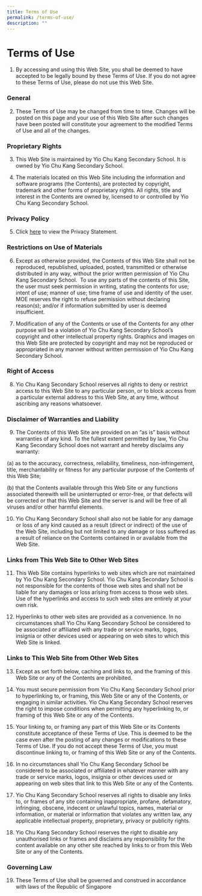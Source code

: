 ```yaml
---
title: Terms of Use
permalink: /terms-of-use/
description: ""
---
```

**Terms of Use**
================

1. By accessing and using this Web Site, you shall be deemed to have accepted to be legally bound by these Terms of Use. If you do not agree to these Terms of Use, please do not use this Web Site.

### **General**

2. These Terms of Use may be changed from time to time. Changes will be posted on this page and your use of this Web Site after such changes have been posted will constitute your agreement to the modified Terms of Use and all of the changes.

### **Proprietary Rights**

3. This Web Site is maintained by Yio Chu Kang Secondary School. It is owned by Yio Chu Kang Secondary School.

4. The materials located on this Web Site including the information and software programs (the Contents), are protected by copyright, trademark and other forms of proprietary rights. All rights, title and interest in the Contents are owned by, licensed to or controlled by Yio Chu Kang Secondary School.

### **Privacy Policy**

5. Click [here](https://www.yiochukangsec.moe.edu.sg/privacy/) to view the Privacy Statement.

### **Restrictions on Use of Materials**

6. Except as otherwise provided, the Contents of this Web Site shall not be reproduced, republished, uploaded, posted, transmitted or otherwise distributed in any way, without the prior written permission of Yio Chu Kang Secondary School.  To use any parts of the contents of this Site, the user must seek permission in writing, stating the contents for use; intent of use; manner of use; time frame of use and identity of the user. MOE reserves the right to refuse permission without declaring reason(s); and/or if information submitted by user is deemed insufficient.

7. Modification of any of the Contents or use of the Contents for any other purpose will be a violation of Yio Chu Kang Secondary School’s copyright and other intellectual property rights. Graphics and images on this Web Site are protected by copyright and may not be reproduced or appropriated in any manner without written permission of Yio Chu Kang Secondary School.

### **Right of Access**

8. Yio Chu Kang Secondary School reserves all rights to deny or restrict access to this Web Site to any particular person, or to block access from a particular external address to this Web Site, at any time, without ascribing any reasons whatsoever.

### **Disclaimer of Warranties and Liability**

9. The Contents of this Web Site are provided on an “as is” basis without warranties of any kind. To the fullest extent permitted by law, Yio Chu Kang Secondary School does not warrant and hereby disclaims any warranty:

(a) as to the accuracy, correctness, reliability, timeliness, non-infringement, title, merchantability or fitness for any particular purpose of the Contents of this Web Site;

(b) that the Contents available through this Web Site or any functions associated therewith will be uninterrupted or error-free, or that defects will be corrected or that this Web Site and the server is and will be free of all viruses and/or other harmful elements.

10. Yio Chu Kang Secondary School shall also not be liable for any damage or loss of any kind caused as a result (direct or indirect) of the use of the Web Site, including but not limited to any damage or loss suffered as a result of reliance on the Contents contained in or available from the Web Site.

### **Links from This Web Site to Other Web Sites**

11. This Web Site contains hyperlinks to web sites which are not maintained by Yio Chu Kang Secondary School. Yio Chu Kang Secondary School is not responsible for the contents of those web sites and shall not be liable for any damages or loss arising from access to those web sites. Use of the hyperlinks and access to such web sites are entirely at your own risk.

12. Hyperlinks to other web sites are provided as a convenience. In no circumstances shall Yio Chu Kang Secondary School be considered to be associated or affiliated with any trade or service marks, logos, insignia or other devices used or appearing on web sites to which this Web Site is linked.

### **Links to This Web Site from Other Web Sites**

13. Except as set forth below, caching and links to, and the framing of this Web Site or any of the Contents are prohibited.

14. You must secure permission from Yio Chu Kang Secondary School prior to hyperlinking to, or framing, this Web Site or any of the Contents, or engaging in similar activities. Yio Chu Kang Secondary School reserves the right to impose conditions when permitting any hyperlinking to, or framing of this Web Site or any of the Contents.

15. Your linking to, or framing any part of this Web Site or its Contents constitute acceptance of these Terms of Use. This is deemed to be the case even after the posting of any changes or modifications to these Terms of Use. If you do not accept these Terms of Use, you must discontinue linking to, or framing of this Web Site or any of the Contents.

16. In no circumstances shall Yio Chu Kang Secondary School be considered to be associated or affiliated in whatever manner with any trade or service marks, logos, insignia or other devices used or appearing on web sites that link to this Web Site or any of the Contents.

17. Yio Chu Kang Secondary School reserves all rights to disable any links to, or frames of any site containing inappropriate, profane, defamatory, infringing, obscene, indecent or unlawful topics, names, material or information, or material or information that violates any written law, any applicable intellectual property, proprietary, privacy or publicity rights.

18. Yio Chu Kang Secondary School reserves the right to disable any unauthorised links or frames and disclaims any responsibility for the content available on any other site reached by links to or from this Web Site or any of the Contents.

### **Governing Law**

19. These Terms of Use shall be governed and construed in accordance with laws of the Republic of Singapore